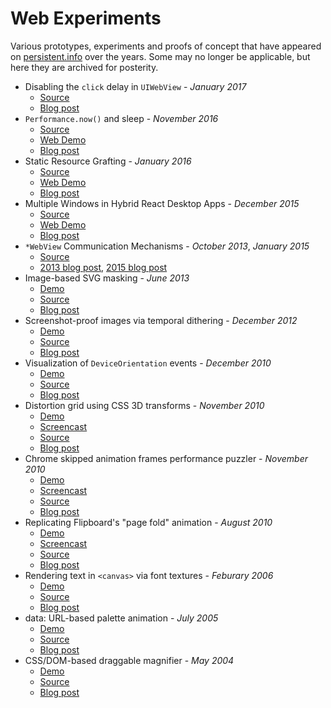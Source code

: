 # Web Experiments

Various prototypes, experiments and proofs of concept that have appeared on [persistent.info](http://blog.persistent.info/) over the years. Some may no longer be applicable, but here they are archived for posterity.

* Disabling the `click` delay in `UIWebView` - _January 2017_
  * [Source](https://github.com/mihaip/web-experiments/tree/master/uiwebview-click-delay)
  * [Blog post](http://blog.persistent.info/2017/01/disabling-click-delay-in-uiwebview.html)
* `Performance.now()` and sleep - _November 2016_
  * [Source](https://github.com/mihaip/web-experiments/tree/master/performance-now-sleep)
  * [Web Demo](http://persistent.info/web-experiments/performance-now-sleep)
  * [Blog post](http://blog.persistent.info/2016/11/performance-now-sleep.html)
* Static Resource Grafting - _January 2016_
  * [Source](https://github.com/mihaip/web-experiments/tree/master/static-resource-grafting)
  * [Web Demo](http://persistent.info/web-experiments/static-resource-grafting/site/)
  * [Blog post](http://blog.persistent.info/2016/01/static-resource-grafting.html)
* Multiple Windows in Hybrid React Desktop Apps - _December 2015_
  * [Source](https://github.com/mihaip/web-experiments/tree/master/react-multiple-windows)
  * [Web Demo](http://persistent.info/web-experiments/react-multiple-windows/web/)
  * [Blog post](http://blog.persistent.info/2016/01/multiple-windows-in-hybrid-react.html)
* `*WebView` Communication Mechanisms - _October 2013_, _January 2015_
  * [Source](https://github.com/mihaip/web-experiments/tree/master/webview-communication)
  * [2013 blog post](http://blog.persistent.info/2013/10/a-faster-uiwebview-communication.html), [2015 blog post](http://blog.persistent.info/2015/01/wkwebview-communication-latency.html)
* Image-based SVG masking - _June 2013_
  * [Demo](http://persistent.info/web-experiments/svg-masking/)
  * [Source](https://github.com/mihaip/web-experiments/tree/master/svg-masking)
  * [Blog post](http://blog.persistent.info/2013/06/image-based-svg-masking.html)
* Screenshot-proof images via temporal dithering - _December 2012_
  * [Demo](http://persistent.info/web-experiments/temporal-dithering/)
  * [Source](https://github.com/mihaip/web-experiments/tree/master/temporal-dithering)
  * [Blog post](http://blog.persistent.info/2012/12/screenshot-proof-images-via-temporal.html)
* Visualization of `DeviceOrientation` events - _December 2010_
  * [Demo](http://persistent.info/web-experiments/sensors/)
  * [Source](https://github.com/mihaip/web-experiments/tree/master/sensors)
  * [Blog post](http://blog.persistent.info/2010/12/visualizing-deviceorientation-events.html)
* Distortion grid using CSS 3D transforms - _November 2010_
  * [Demo](http://persistent.info/web-experiments/distortion/)
  * [Screencast](http://www.youtube.com/watch?v=rVtPBsy03wU)
  * [Source](https://github.com/mihaip/web-experiments/tree/master/distortion)
  * [Blog post](http://blog.persistent.info/2010/11/distortion-grid-using-css-3d-transforms.html)
* Chrome skipped animation frames performance puzzler - _November 2010_
  * [Demo](http://persistent.info/web-experiments/skipped-frames-puzzler/)
  * [Screencast](http://www.youtube.com/watch?v=9vy44EEaHwY)
  * [Source](https://github.com/mihaip/web-experiments/tree/master/skipped-frames-puzzler)
  * [Blog post](http://blog.persistent.info/2010/11/chrome-performance-puzzler.html)
* Replicating Flipboard's "page fold" animation - _August 2010_
  * [Demo](http://persistent.info/web-experiments/flipboard/)
  * [Screencast](http://www.youtube.com/watch?v=Z0E5ITIuUlQ)
  * [Source](https://github.com/mihaip/web-experiments/tree/master/flipboard)
  * [Blog post](http://blog.persistent.info/2010/08/replicating-flipboards-page-fold.html)
* Rendering text in `<canvas>` via font textures - _Feburary 2006_
  * [Demo](http://persistent.info/web-experiments/canvas-text/)
  * [Source](https://github.com/mihaip/web-experiments/tree/master/canvas-text)
  * [Blog post](http://blog.persistent.info/2006/02/rendering-text-inside-canvas-object.html)
* data: URL-based palette animation - _July 2005_
  * [Demo](http://persistent.info/web-experiments/data-url-animation/)
  * [Source](https://github.com/mihaip/web-experiments/tree/master/data-url-animation)
  * [Blog post](http://blog.persistent.info/2005/07/data-url-based-animation.html)
* CSS/DOM-based draggable magnifier - _May 2004_
  * [Demo](http://persistent.info/web-experiments/magnifier/)
  * [Source](https://github.com/mihaip/web-experiments/tree/master/magnifier)
  * [Blog post](http://blog.persistent.info/2004/05/cssdom-based-draggable-magnifiers.html)
